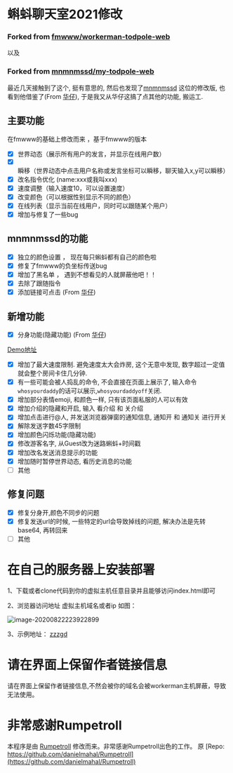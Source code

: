 # 蝌蚪聊天室2021修改 

### Forked from [fmwww/workerman-todpole-web](https://github.com/fmwww/workerman-todpole-web)
以及
### Forked from [mnmnmssd/my-todpole-web](https://github.com/mnmnmssd/my-todpole-web)

最近几天接触到了这个, 挺有意思的, 然后也发现了[mnmnmssd](https://github.com/mnmnmssd) 这位的修改版, 
也看到他借鉴了(From [华仔]( https://www.zjh336.cn/)), 于是我又从华仔这搞了点其他的功能, 搬运工.

## 主要功能

在fmwww的基础上修改而来 ，基于fmwww的版本

- [x] 世界动态（展示所有用户的发言，并显示在线用户数）
- [x] 瞬移（世界动态中点击用户名称或发言坐标可以瞬移，聊天输入x,y可以瞬移）
- [x] 改名指令优化 (name:xxx或我叫xxx)
- [x] 速度调整（输入速度10，可以设置速度）
- [x] 改变颜色（可以根据性别显示不同的颜色）
- [x] 在线列表（显示当前在线用户，同时可以跟随某个用户）
- [x] 增加与修复了一些bug

## mnmnmssd的功能

- [x] 独立的颜色设置 ， 现在每只蝌蚪都有自己的颜色啦
- [x] 修复了fmwww的负坐标传送bug
- [x] 增加了黑名单 ， 遇到不想看见的人就屏蔽他吧！！
- [x] 去除了跟随指令
- [x] 添加链接可点击  (From [华仔]( https://www.zjh336.cn/))

## 新增功能
- [x] 分身功能(隐藏功能)  (From [华仔]( https://www.zjh336.cn/))

[Demo地址](http://zzzgd.info/kedou/)

- [x] 增加了最大速度限制. 避免速度太大会炸房, 这个无意中发现, 数字超过一定值就会整个房间卡住几分钟.
- [x] 有一些可能会被人捣乱的命令, 不会直接在页面上展示了, 输入命令`whosyourdaddy`的话可以展示,`whosyourdaddyoff`关闭.
- [x] 增加部分表情emoji, 和颜色一样, 只有该页面私服的人可以有效
- [x] 增加介绍的隐藏和开启, 输入 看介绍 和 关介绍
- [x] 增加点击进行@人, 并发送浏览器弹窗的通知信息, 通知开 和 通知关 进行开关
- [x] 解除发送字数45字限制  
- [x] 增加颜色闪烁功能(隐藏功能)
- [x] 修改游客名字, 从Guest改为迷路蝌蚪+时间戳
- [x] 增加改名发送消息提示的功能
- [x] 增加随时暂停世界动态, 看历史消息的功能  
- [ ] 其他

## 修复问题
- [x] 修复分身开,颜色不同步的问题
- [x] 修复发送url的时候, 一些特定的url会导致掉线的问题, 解决办法是先转base64, 再转回来
- [ ] 其他

# 在自己的服务器上安装部署


1、下载或者clone代码到你的虚拟主机任意目录并且能够访问index.html即可

2、浏览器访问地址 虚拟主机域名或者ip 如图：

![image-20200822223922899](https://cdn.jsdelivr.net/gh/mnmnmssd/hexoBlogimg/blog/2020/image-20200822223922899.png)

3、示例地址：
[zzzgd](https://zzzgd.info/kedou/)
# 请在界面上保留作者链接信息

请在界面上保留作者链接信息,不然会被你的域名会被workerman主机屏蔽，导致无法使用。

# 非常感谢Rumpetroll

本程序是由 [Rumpetroll](http://rumpetroll.com/) 修改而来。非常感谢Rumpetroll出色的工作。
原 [Repo: https://github.com/danielmahal/Rumpetroll](https://github.com/danielmahal/Rumpetroll)
